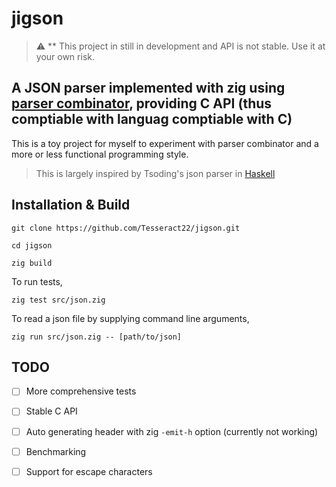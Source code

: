 # jigson
> :warning: ** This project in still in development and API is not stable. Use it at your own risk.

## A JSON parser implemented with zig using [parser combinator][parser combinator], providing C API (thus comptiable with languag comptiable with C)
This is a toy project for myself to experiment with parser combinator and a more or less functional programming style.
> This is largely inspired by Tsoding's json parser in [Haskell][tsoding yt]

## Installation & Build
`git clone https://github.com/Tesseract22/jigson.git`

`cd jigson`

`zig build`

To run tests,

`zig test src/json.zig`

To read a json file by supplying command line arguments, 

`zig run src/json.zig -- [path/to/json]`

## TODO

- [ ] More comprehensive tests
- [ ] Stable C API
- [ ] Auto generating header with zig `-emit-h` option (currently not working)
- [ ] Benchmarking
- [ ] Support for escape characters






[tsoding yt]: https://www.youtube.com/watch?v=N9RUqGYuGfw
[parser combinator]: https://www.google.com/url?sa=t&rct=j&q=&esrc=s&source=web&cd=&cad=rja&uact=8&ved=2ahUKEwjtxIWfoKSAAxVihVYBHWNJDGIQFnoECBMQAQ&url=https%3A%2F%2Fen.wikipedia.org%2Fwiki%2FParser_combinator&usg=AOvVaw26qPNFuVgdTXJPwnAXwjpG&opi=89978449
